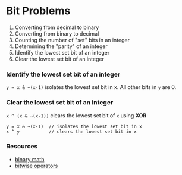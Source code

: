 # Bit Problems

1. Converting from decimal to binary
2. Converting from binary to decimal
3. Counting the number of "set" bits in an integer
4. Determining the "parity" of an integer
5. Identify the lowest set bit of an integer
6. Clear the lowest set bit of an integer

### Identify the lowest set bit of an integer

`y = x & ~(x-1)` isolates the lowest set bit in x. All other bits in `y` are 0. 

### Clear the lowest set bit of an integer

`x ^ (x & ~(x-1))` clears the lowest set bit of `x` using **XOR**
```
y = x & ~(x-1)  // isolates the lowest set bit in x
x ^ y           // clears the lowest set bit in x
```
### Resources

* [binary math](http://www.math.grin.edu/~rebelsky/Courses/152/97F/Readings/student-binary)
* [bitwise operators](http://playground.arduino.cc/Code/BitMath)

